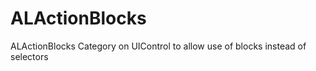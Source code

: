 ALActionBlocks
==============

ALActionBlocks Category on UIControl to allow use of blocks instead of selectors
